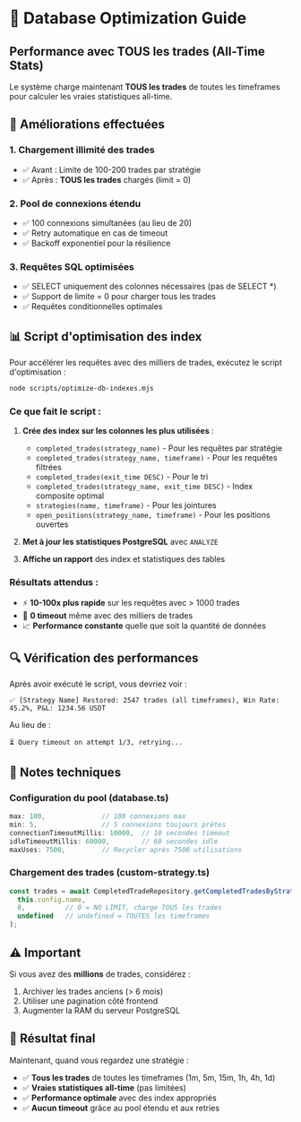 # 🚀 Database Optimization Guide

## Performance avec TOUS les trades (All-Time Stats)

Le système charge maintenant **TOUS les trades** de toutes les timeframes pour calculer les vraies statistiques all-time.

## 🎯 Améliorations effectuées

### 1. **Chargement illimité des trades**
- ✅ Avant : Limite de 100-200 trades par stratégie
- ✅ Après : **TOUS les trades** chargés (limit = 0)

### 2. **Pool de connexions étendu**
- ✅ 100 connexions simultanées (au lieu de 20)
- ✅ Retry automatique en cas de timeout
- ✅ Backoff exponentiel pour la résilience

### 3. **Requêtes SQL optimisées**
- ✅ SELECT uniquement des colonnes nécessaires (pas de SELECT *)
- ✅ Support de limite = 0 pour charger tous les trades
- ✅ Requêtes conditionnelles optimales

## 📊 Script d'optimisation des index

Pour accélérer les requêtes avec des milliers de trades, exécutez le script d'optimisation :

```bash
node scripts/optimize-db-indexes.mjs
```

### Ce que fait le script :

1. **Crée des index sur les colonnes les plus utilisées** :
   - `completed_trades(strategy_name)` - Pour les requêtes par stratégie
   - `completed_trades(strategy_name, timeframe)` - Pour les requêtes filtrées
   - `completed_trades(exit_time DESC)` - Pour le tri
   - `completed_trades(strategy_name, exit_time DESC)` - Index composite optimal
   - `strategies(name, timeframe)` - Pour les jointures
   - `open_positions(strategy_name, timeframe)` - Pour les positions ouvertes

2. **Met à jour les statistiques PostgreSQL** avec `ANALYZE`

3. **Affiche un rapport** des index et statistiques des tables

### Résultats attendus :

- ⚡ **10-100x plus rapide** sur les requêtes avec > 1000 trades
- 🎯 **0 timeout** même avec des milliers de trades
- 📈 **Performance constante** quelle que soit la quantité de données

## 🔍 Vérification des performances

Après avoir exécuté le script, vous devriez voir :

```
✅ [Strategy Name] Restored: 2547 trades (all timeframes), Win Rate: 45.2%, P&L: 1234.56 USDT
```

Au lieu de :
```
⏳ Query timeout on attempt 1/3, retrying...
```

## 📝 Notes techniques

### Configuration du pool (database.ts)
```typescript
max: 100,              // 100 connexions max
min: 5,                // 5 connexions toujours prêtes
connectionTimeoutMillis: 10000,  // 10 secondes timeout
idleTimeoutMillis: 60000,        // 60 secondes idle
maxUses: 7500,         // Recycler après 7500 utilisations
```

### Chargement des trades (custom-strategy.ts)
```typescript
const trades = await CompletedTradeRepository.getCompletedTradesByStrategy(
  this.config.name,
  0,          // 0 = NO LIMIT, charge TOUS les trades
  undefined   // undefined = TOUTES les timeframes
);
```

## ⚠️ Important

Si vous avez des **millions** de trades, considérez :
1. Archiver les trades anciens (> 6 mois)
2. Utiliser une pagination côté frontend
3. Augmenter la RAM du serveur PostgreSQL

## 🎉 Résultat final

Maintenant, quand vous regardez une stratégie :
- ✅ **Tous les trades** de toutes les timeframes (1m, 5m, 15m, 1h, 4h, 1d)
- ✅ **Vraies statistiques all-time** (pas limitées)
- ✅ **Performance optimale** avec des index appropriés
- ✅ **Aucun timeout** grâce au pool étendu et aux retries


